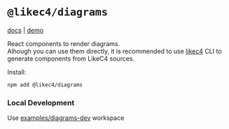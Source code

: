 # `@likec4/diagrams`

[docs](https://likec4.dev/docs/tools/react/) | [demo](https://template.likec4.dev/view/cloud)

React components to render diagrams.\
Alhough you can use them directly, it is recommended to use [likec4](../likec4/) CLI to generate components from LikeC4 sources.

Install:

```bash
npm add @likec4/diagrams
```

### Local Development

Use [examples/diagrams-dev](../../examples/diagrams-dev/) workspace

